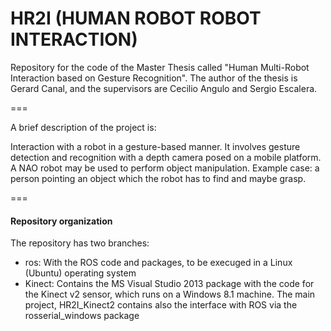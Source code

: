 HR2I (HUMAN ROBOT ROBOT INTERACTION)
====
Repository for the code of the Master Thesis called "Human Multi-Robot Interaction based on Gesture Recognition".
The author of the thesis is Gerard Canal, and the supervisors are Cecilio Angulo and Sergio Escalera.
 
===

A brief description of the project is:

Interaction with a robot in a gesture-based manner. It involves gesture detection and recognition with a depth camera posed on a mobile platform. A NAO robot may be used to perform object manipulation. Example case: a person pointing an object which the robot has to find and maybe grasp.

===

#### Repository organization
The repository has two branches:
 - ros: With the ROS code and packages, to be execuged in a Linux (Ubuntu) operating system
 - Kinect: Contains the MS Visual Studio 2013 package with the code for the Kinect v2 sensor, which runs on a Windows 8.1 machine. The main project, HR2I\_Kinect2 contains also the interface with ROS via the rosserial\_windows package

